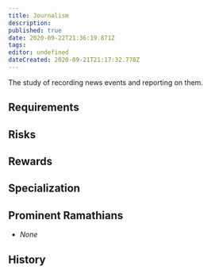 ```yaml
---
title: Journalism
description: 
published: true
date: 2020-09-22T21:36:19.871Z
tags: 
editor: undefined
dateCreated: 2020-09-21T21:17:32.778Z
---
```


The study of recording news events and reporting on them.

## Requirements

## Risks

## Rewards

## Specialization

## Prominent Ramathians

- *None*

## History

